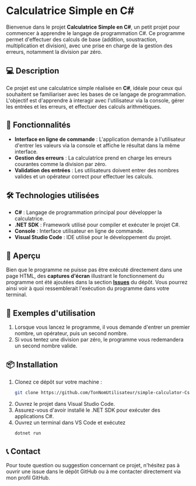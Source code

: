 # Calculatrice Simple en C#

Bienvenue dans le projet **Calculatrice Simple en C#**, un petit projet pour commencer à apprendre le langage de programmation C#. Ce programme permet d'effectuer des calculs de base (addition, soustraction, multiplication et division), avec une prise en charge de la gestion des erreurs, notamment la division par zéro.

## 💻 Description

Ce projet est une calculatrice simple réalisée en **C#**, idéale pour ceux qui souhaitent se familiariser avec les bases de ce langage de programmation. L'objectif est d'apprendre à interagir avec l'utilisateur via la console, gérer les entrées et les erreurs, et effectuer des calculs arithmétiques.

## 🚀 Fonctionnalités

- **Interface en ligne de commande** : L'application demande à l'utilisateur d'entrer les valeurs via la console et affiche le résultat dans la même interface.
- **Gestion des erreurs** : La calculatrice prend en charge les erreurs courantes comme la division par zéro.
- **Validation des entrées** : Les utilisateurs doivent entrer des nombres valides et un opérateur correct pour effectuer les calculs.

## 🛠️ Technologies utilisées

- **C#** : Langage de programmation principal pour développer la calculatrice.
- **.NET SDK** : Framework utilisé pour compiler et exécuter le projet C#.
- **Console** : Interface utilisateur en ligne de commande.
- **Visual Studio Code** : IDE utilisé pour le développement du projet.

## 🎨 Aperçu

Bien que le programme ne puisse pas être exécuté directement dans une page HTML, des **captures d'écran** illustrant le fonctionnement du programme ont été ajoutées dans la section <a href="https://github.com/AbderemaneAttoumaniDEV/Simple-Calculator-Csharp/issues/1" target="_blank">**Issues**</a> du dépôt. Vous pourrez ainsi voir à quoi ressemblerait l'exécution du programme dans votre terminal.

## 📝 Exemples d'utilisation

1. Lorsque vous lancez le programme, il vous demande d'entrer un premier nombre, un opérateur, puis un second nombre.
2. Si vous tentez une division par zéro, le programme vous redemandera un second nombre valide.

## 📦 Installation

1. Clonez ce dépôt sur votre machine :
   ```bash
   git clone https://github.com/TonNomUtilisateur/simple-calculator-Csharp.git
2. Ouvrez le projet dans Visual Studio Code.
3. Assurez-vous d'avoir installé le .NET SDK pour exécuter des applications C#.
4. Ouvrez un terminal dans VS Code et exécutez
   ```bash
   dotnet run
## 📞 Contact
Pour toute question ou suggestion concernant ce projet, n'hésitez pas à ouvrir une issue dans le dépôt GitHub ou à me contacter directement via mon profil GitHub.
